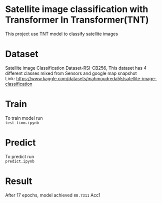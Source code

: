# Satellite image classification with Transformer In Transformer(TNT)
This project use TNT model to classify satellite images
# Dataset
Satellite image Classification Dataset-RSI-CB256, This dataset has 4 different classes mixed from Sensors and google map snapshot  
Link: https://www.kaggle.com/datasets/mahmoudreda55/satellite-image-classification
# Train
To train model run   
`test-timm.ipynb`
# Predict
To predict run   
`predict.ipynb`
# Result
After 17 epochs, model achieved `88.7311` Acc1